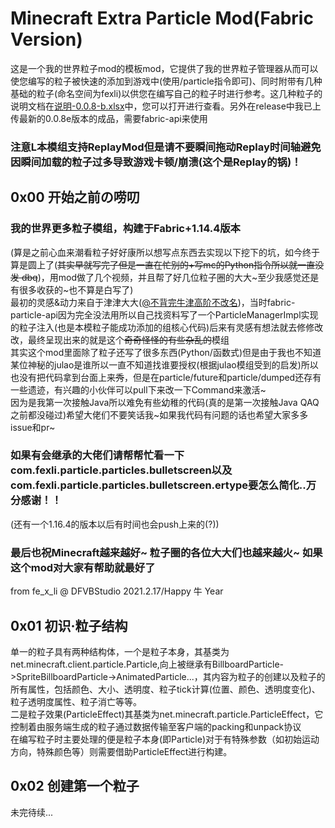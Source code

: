 
# Minecraft Extra Particle Mod(Fabric Version)  
这是一个我的世界粒子mod的模板mod，它提供了我的世界粒子管理器从而可以使您编写的粒子被快速的添加到游戏中(使用/particle指令即可)、同时附带有几种基础的粒子(命名空间为fexli)以供您在编写自己的粒子时进行参考。这几种粒子的说明文档在[说明-0.0.8-b.xlsx](./说明-0.0.8-b.xlsx)中，您可以打开进行查看。另外在release中我已上传最新的0.0.8e版本的成品，需要fabric-api来使用  
### 注意L本模组支持ReplayMod但是请不要瞬间拖动Replay时间轴避免因瞬间加载的粒子过多导致游戏卡顿/崩溃(这个是Replay的锅)！  
## 0x00 开始之前の唠叨  
  
### 我的世界更多粒子模组，构建于Fabric+1.14.4版本  
(算是之前心血来潮看粒子好好康所以想写点东西去实现以下挖下的坑，如今终于算是圆上了(~~其实早就写完了但是一直在忙别的+写mc的Python指令所以就一直没发 dbq~~)，用mod做了几个视频，并且帮了好几位粒子圈的大大~至少我感觉还是有很多收获的~也不算是白写了)  
最初的灵感&动力来自于津津大大([@不背完牛津高阶不改名](https://space.bilibili.com/110924762))，当时fabric-particle-api因为完全没法用所以自己找资料写了一个ParticleManagerImpl实现的粒子注入(也是本模粒子能成功添加的组核心代码)后来有灵感有想法就去修修改改，最终呈现出来的就是这个~~奇奇怪怪的有些杂乱的~~模组  
其实这个mod里面除了粒子还写了很多东西(Python/函数式)但是由于我也不知道某位神秘的julao是谁所以一直不知道找谁要授权(根据julao模组受到的启发)所以也没有把代码拿到台面上来~~秀~~，但是在particle/future和particle/dumped还存有一些遗迹，有兴趣的小伙伴可以pull下来改一下Command来激活~  
因为是我第一次接触Java所以难免有些幼稚的代码(真的是第一次接触Java QAQ之前都没碰过)希望大佬们不要笑话我~如果我代码有问题的话也希望大家多多issue和pr~  
### 如果有会继承的大佬们请帮帮忙看一下com.fexli.particle.particles.bulletscreen以及com.fexli.particle.particles.bulletscreen.ertype要怎么简化..万分感谢！！  
(还有一个1.16.4的版本以后有时间也会push上来的(?))  
### 最后也祝Minecraft越来越好~ 粒子圈的各位大大们也越来越火~ 如果这个mod对大家有帮助就最好了  
from fe_x_li @ DFVBStudio 2021.2.17/Happy 牛 Year  
  
## 0x01 初识·粒子结构  
单一的粒子具有两种结构体，一个是粒子本身，其基类为net.minecraft.client.particle.Particle,向上被继承有BillboardParticle->SpriteBillboardParticle->AnimatedParticle...，其内容为粒子的创建以及粒子的所有属性，包括颜色、大小、透明度、粒子tick计算(位置、颜色、透明度变化)、粒子透明度属性、粒子消亡等等。  
二是粒子效果(ParticleEffect)其基类为net.minecraft.particle.ParticleEffect，它控制着由服务端生成的粒子通过数据传输至客户端的packing和unpack协议  
在编写粒子时主要处理的便是粒子本身(即Particle)对于有特殊参数（如初始运动方向，特殊颜色等）则需要借助ParticleEffect进行构建。  
## 0x02 创建第一个粒子  
未完待续...  
